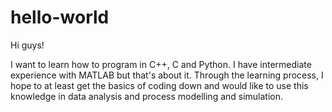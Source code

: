 # hello-world

Hi guys!

I want to learn how to program in C++, C and Python. I have intermediate experience with MATLAB but that's about it. 
Through the learning process, I hope to at least get the basics of coding down and would like to use this knowledge in data analysis and process modelling and simulation.

